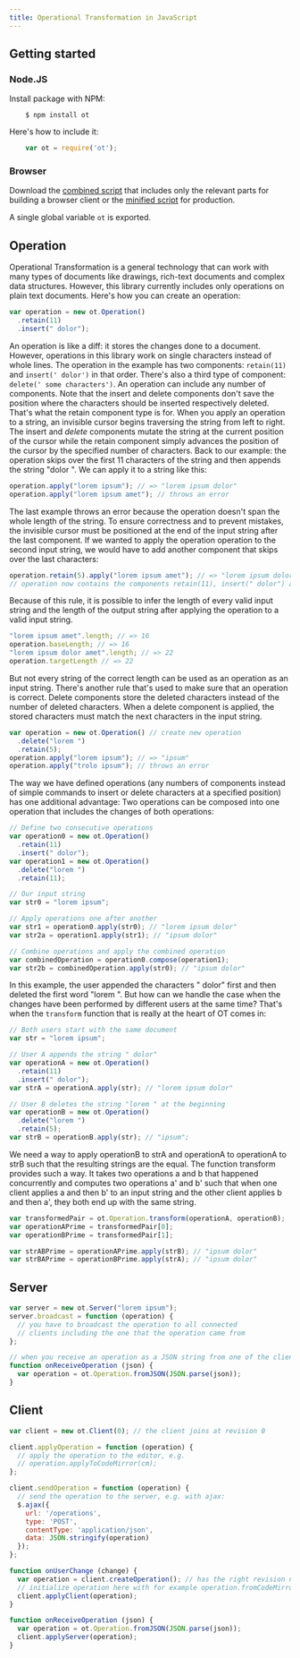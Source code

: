 ```yaml
---
title: Operational Transformation in JavaScript
---
```


Getting started
---------------


### Node.JS

Install package with NPM:

~~~
    $ npm install ot
~~~

Here's how to include it:

<!-- TODO: usage with bower -->

~~~javascript
    var ot = require('ot');
~~~


### Browser

Download the [combined script](https://raw.github.com/Operational-Transformation/ot.js/master/dist/ot.js) that includes only the relevant parts for building a browser client or the [minified script](https://raw.github.com/Operational-Transformation/ot.js/master/dist/ot-min.js) for production.

A single global variable ``ot`` is exported.

<!--
The script has been tested on Chromium 17, Firefox 11 and Internet Explorer 9.
-->


Operation
---------

Operational Transformation is a general technology that can work with many types of documents like drawings, rich-text documents and complex data structures. However, this library currently includes only operations on plain text documents. Here's how you can create an operation:

~~~javascript
var operation = new ot.Operation()
  .retain(11)
  .insert(" dolor");
~~~

An operation is like a diff: it stores the changes done to a document. However, operations in this library work on single characters instead of whole lines. The operation in the example has two components: ``retain(11)`` and ``insert(' dolor')`` in that order. There's also a third type of component: ``delete(' some characters')``. An operation can include any number of components. Note that the insert and delete components don't save the position where the characters should be inserted respectively deleted. That's what the retain component type is for. When you apply an operation to a string, an invisible cursor begins traversing the string from left to right. The insert and *delete* components mutate the string at the current position of the cursor while the retain component simply advances the position of the cursor by the specified number of characters. Back to our example: the operation skips over the first 11 characters of the string and then appends the string "dolor ". We can apply it to a string like this:

~~~javascript
operation.apply("lorem ipsum"); // => "lorem ipsum dolor"
operation.apply("lorem ipsum amet"); // throws an error
~~~

The last example throws an error because the operation doesn't span the whole length of the string. To ensure correctness and to prevent mistakes, the invisible cursor must be positioned at the end of the input string after the last component. If we wanted to apply the operation operation to the second input string, we would have to add another component that skips over the last characters:

~~~javascript
operation.retain(5).apply("lorem ipsum amet"); // => "lorem ipsum dolor amet" 
// operation now contains the components retain(11), insert(" dolor") and retain(5)
~~~

Because of this rule, it is possible to infer the length of every valid input string and the length of the output string after applying the operation to a valid input string.

~~~javascript
"lorem ipsum amet".length; // => 16
operation.baseLength; // => 16
"lorem ipsum dolor amet".length; // => 22
operation.targetLength // => 22
~~~

But not every string of the correct length can be used as an operation as an input string. There's another rule that's used to make sure that an operation is correct. Delete components store the deleted characters instead of the number of deleted characters. When a delete component is applied, the stored characters must match the next characters in the input string.

~~~javascript
var operation = new ot.Operation() // create new operation
  .delete("lorem ")
  .retain(5);
operation.apply("lorem ipsum"); // => "ipsum"
operation.apply("trolo ipsum"); // throws an error
~~~

The way we have defined operations (any numbers of components instead of simple commands to insert or delete characters at a specified position) has one additional advantage: Two operations can be composed into one operation that includes the changes of both operations:

~~~javascript
// Define two consecutive operations
var operation0 = new ot.Operation()
  .retain(11)
  .insert(" dolor");
var operation1 = new ot.Operation()
  .delete("lorem ")
  .retain(11);

// Our input string
var str0 = "lorem ipsum";

// Apply operations one after another
var str1 = operation0.apply(str0); // "lorem ipsum dolor"
var str2a = operation1.apply(str1); // "ipsum dolor"

// Combine operations and apply the combined operation
var combinedOperation = operation0.compose(operation1);
var str2b = combinedOperation.apply(str0); // "ipsum dolor"
~~~

In this example, the user appended the characters " dolor" first and then deleted the first word "lorem ". But how can we handle the case when the changes have been performed by different users at the same time? That's when the ``transform`` function that is really at the heart of OT comes in:

~~~javascript
// Both users start with the same document
var str = "lorem ipsum";

// User A appends the string " dolor"
var operationA = new ot.Operation()
  .retain(11)
  .insert(" dolor");
var strA = operationA.apply(str); // "lorem ipsum dolor"

// User B deletes the string "lorem " at the beginning
var operationB = new ot.Operation()
  .delete("lorem ")
  .retain(5);
var strB = operationB.apply(str); // "ipsum";
~~~

We need a way to apply operationB to strA and operationA to operationA to strB such that the resulting strings are the equal. The function transform provides such a way. It takes two operations a and b that happened concurrently and computes two operations a' and b' such that when one client applies a and then b' to an input string and the other client applies b and then a', they both end up with the same string.

~~~javascript
var transformedPair = ot.Operation.transform(operationA, operationB);
var operationAPrime = transformedPair[0];
var operationBPrime = transformedPair[1];

var strABPrime = operationAPrime.apply(strB); // "ipsum dolor"
var strBAPrime = operationBPrime.apply(strA); // "ipsum dolor"
~~~

<!--
There is one additional method available on operations: ``invert`` returns a new operation that reverts all changes of a given operation. For example:

~~~javascript
var str = "lorem ipsum";
var operation = new ot.Operation()
  .delete("lorem ")
  .retain(5);
operation.apply(str); // => "ipsum"
var inverse = operation.invert();
inverse.apply(operation.apply(str)); // => "lorem ipsum"
~~~

This function comes in handy when implementing undo and redo stacks.
-->


<!--
CodeMirror integration
----------------------

Although this library can be extended to work with other editors like ACE from Cloud9 or simple textarea elements, it is intended to be used together with `CodeMirror <https://codemirror.net/>`_. You can can listen for changes on the CodeMirror instance and convert them like this:

~~~javascript
var oldValue = "lorem ipsum\ndolor sit amet";
var wrapper = document.getElementById('wrapper');
var cm = CodeMirror(wrapper, {
  value: oldValue,
  onChange: function (cm, change) {
    var operation = new ot.Operation().fromCodeMirrorChange(change, oldValue);
    // do something with the operation here, like logging it
    // or sending it to the server
    oldValue = cm.getValue();
  }
});
~~~

You have to call the method `fromCodeMirrorChange` with a [CodeMirror change object](http://codemirror.net/doc/manual.html#option_onChange>) and the value of the editor *before* the change. This is necessary to store the deleted characters if characters were deleted.

The method ``applyToCodeMirror`` applies an operation to a CodeMirror instance. Theoretically, it is not strictly necessary, because you could simply get the current value from the editor, apply the operation and set the new value. However, this approach has several disadvantages. Firstly, CodeMirror needs to rebuild it's internal datastructures, a substantial amount of CodeMirror's DOM tree needs to be rerendered and syntax highlighting needs to start from the beginning of the document. Secondly, the user's current cursor position is lost. Here's how you can use it:

~~~javascript
var operation = new ot.Operation()
  .retain(6)
  .delete(" ipsum")
  .retain(15);
operation.applyToCodeMirror(cm);
~~~

A call to this method will trigger the ``onChange`` callback. Therefore you have to be careful not to create infinite loops by applying an operation received from the server and sending it back to the server as if it was a change that the user has made.
-->


Server
------

~~~javascript
var server = new ot.Server("lorem ipsum");
server.broadcast = function (operation) {
  // you have to broadcast the operation to all connected
  // clients including the one that the operation came from
};

// when you receive an operation as a JSON string from one of the clients, do:
function onReceiveOperation (json) {
  var operation = ot.Operation.fromJSON(JSON.parse(json));
}
~~~


Client
-------

~~~javascript
var client = new ot.Client(0); // the client joins at revision 0

client.applyOperation = function (operation) {
  // apply the operation to the editor, e.g.
  // operation.applyToCodeMirror(cm);
};

client.sendOperation = function (operation) {
  // send the operation to the server, e.g. with ajax:
  $.ajax({
    url: '/operations',
    type: 'POST',
    contentType: 'application/json',
    data: JSON.stringify(operation)
  });
};

function onUserChange (change) {
  var operation = client.createOperation(); // has the right revision number
  // initialize operation here with for example operation.fromCodeMirrorChange
  client.applyClient(operation);
}

function onReceiveOperation (json) {
  var operation = ot.Operation.fromJSON(JSON.parse(json));
  client.applyServer(operation);
}
~~~


<!--
* IRC: there's a good chance I'm hanging out as timjb on #tree (that's the channel of the `Tree project <https://github.com/garden/tree>`_, a project using my library)
-->
